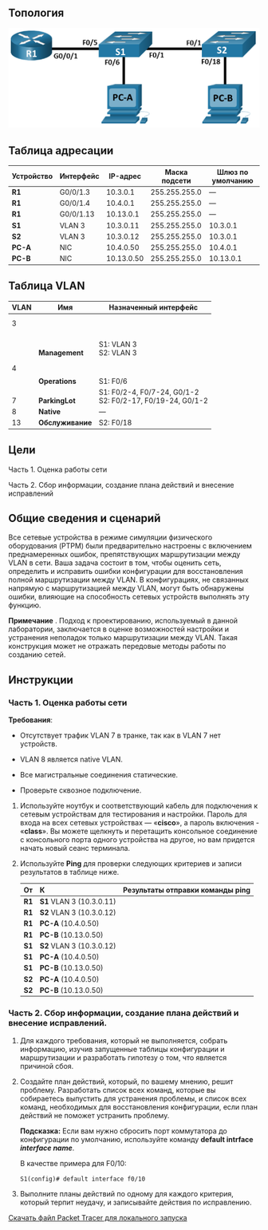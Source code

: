 ## Топология

![](./assets/topology.png)

## Таблица адресации

| Устройство | Интерфейс | IP-адрес   | Маска подсети  | Шлюз по умолчанию |
|------------|-----------|------------|----------------|-------------------|
| **R1**     | G0/0/1.3  | 10.3.0.1   | 255.255.255.0  | —                 |
| **R1**     | G0/0/1.4  | 10.4.0.1   | 255.255.255.0  | —                 |
| **R1**     | G0/0/1.13 | 10.13.0.1  | 255.255.255.0  | —                 |
| **S1**     | VLAN 3    | 10.3.0.11  | 255.255.255.0  | 10.3.0.1          |
| **S2**     | VLAN 3    | 10.3.0.12  | 255.255.255.0  | 10.3.0.1          |
| **PC-A**   | NIC       | 10.4.0.50  | 255.255.255.0  | 10.4.0.1          |
| **PC-B**   | NIC       | 10.13.0.50 | 255.255.255.0  | 10.13.0.1         |

## Таблица VLAN

| VLAN              | Имя                            | Назначенный интерфейс                                        |
|-------------------|--------------------------------|--------------------------------------------------------------|
| 3<br><br><br><br> | <br><br><br><br>**Management** | <br><br><br>S1: VLAN 3<br>S2: VLAN 3                         |
| 4<br><br>         | <br><br>**Operations**         | <br><br>S1: F0/6                                             |
| <br>7             | <br>**ParkingLot**             | S1: F0/2-4, F0/7-24, G0/1-2<br>S2: F0/2-17, F0/19-24, G0/1-2 |
| 8                 | **Native**                     | —                                                            |
| 13                | **Обслуживание**               | S2: F0/18                                                    |

## Цели

Часть 1. Оценка работы сети

Часть 2. Сбор информации, создание плана действий и внесение исправлений

## Общие сведения и сценарий

Все сетевые устройства в режиме симуляции физического оборудования (PTPM) были предварительно настроены с включением преднамеренных ошибок, препятствующих маршрутизации между VLAN в сети. Ваша задача состоит в том, чтобы оценить сеть, определить и исправить ошибки конфигурации для восстановления полной маршрутизации между VLAN. В конфигурациях, не связанных напрямую с маршрутизацией между VLAN, могут быть обнаружены ошибки, влияющие на способность сетевых устройств выполнять эту функцию.

**Примечание** . Подход к проектированию, используемый в данной лаборатории, заключается в оценке возможностей настройки и устранения неполадок только маршрутизации между VLAN. Такая конструкция может не отражать передовые методы работы по созданию сетей.

## Инструкции

### Часть 1. Оценка работы сети

**Требования**:

-   Отсутствует трафик VLAN 7 в транке, так как в VLAN 7 нет устройств.

-   VLAN 8 является native VLAN.

-   Все магистральные соединения статические.

-   Проверьте сквозное подключение.

1.  Используйте ноутбук и соответствующий кабель для подключения к сетевым устройствам для тестирования и настройки. Пароль для входа на всех сетевых устройствах — «**cisco**», а пароль включения - «**class**». Вы можете щелкнуть и перетащить консольное соединение с консольного порта одного устройства на другое, но вам придется начать новый сеанс терминала.

2.  Используйте **Ping** для проверки следующих критериев и записи результатов в таблице ниже.  

    | От     | К                         | Результаты отправки команды ping |
    |--------|---------------------------|----------------------------------|
    | **R1** | **S1** VLAN 3 (10.3.0.11) |                                  |
    | **R1** | **S2** VLAN 3 (10.3.0.12) |                                  |
    | **R1** | **PC-A** (10.4.0.50)      |                                  |
    | **R1** | **PC-B** (10.13.0.50)     |                                  |
    | **S1** | **S2** VLAN 3 (10.3.0.12) |                                  |
    | **S1** | **PC-A** (10.4.0.50)      |                                  |
    | **S1** | **PC-B** (10.13.0.50)     |                                  |
    | **S2** | **PC-A** (10.4.0.50)      |                                  |
    | **S2** | **PC-B** (10.13.0.50)     |                                  |

### Часть 2. Сбор информации, создание плана действий и внесение исправлений.

1.  Для каждого требования, который не выполняется, собрать информацию, изучив запущенные таблицы конфигурации и маршрутизации и разработать гипотезу о том, что является причиной сбоя.

2.  Создайте план действий, который, по вашему мнению, решит проблему. Разработать список всех команд, которые вы собираетесь выпустить для устранения проблемы, и список всех команд, необходимых для восстановления конфигурации, если план действий не поможет устранить проблему.

    **Подсказка:** Если вам нужно сбросить порт коммутатора до конфигурации по умолчанию, используйте команду **default intrface *interface name***.

    В качестве примера для F0/10:

    ```
    S1(config)# default interface f0/10
    ```

3.  Выполните планы действий по одному для каждого критерия, который терпит неудачу, и записывайте действия по исправлению.

[Скачать файл Packet Tracer для локального запуска](./assets/4.4.9-packet-tracer---troubleshoot-inter-vlan-routing---physical-mode_ru-RU.pka)